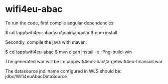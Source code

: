 # wifi4eu-abac

To run the code, first compile angular dependencies:

$ cd <base-dir>\app\wifi4eu-abac\src\main\angular
$ npm install

Secondly, compile the java with maven:

$ cd <base-dir>\app\wifi4eu-abac
$ mvn clean install -e -Png-build-win

The generated war will be in:
<base-dir>\app\wifi4eu-abac\target\wifi4eu-financial.war

The datasource jndi name configured in WLS should be:
jdbc/Wifi4euAbacDataSource

